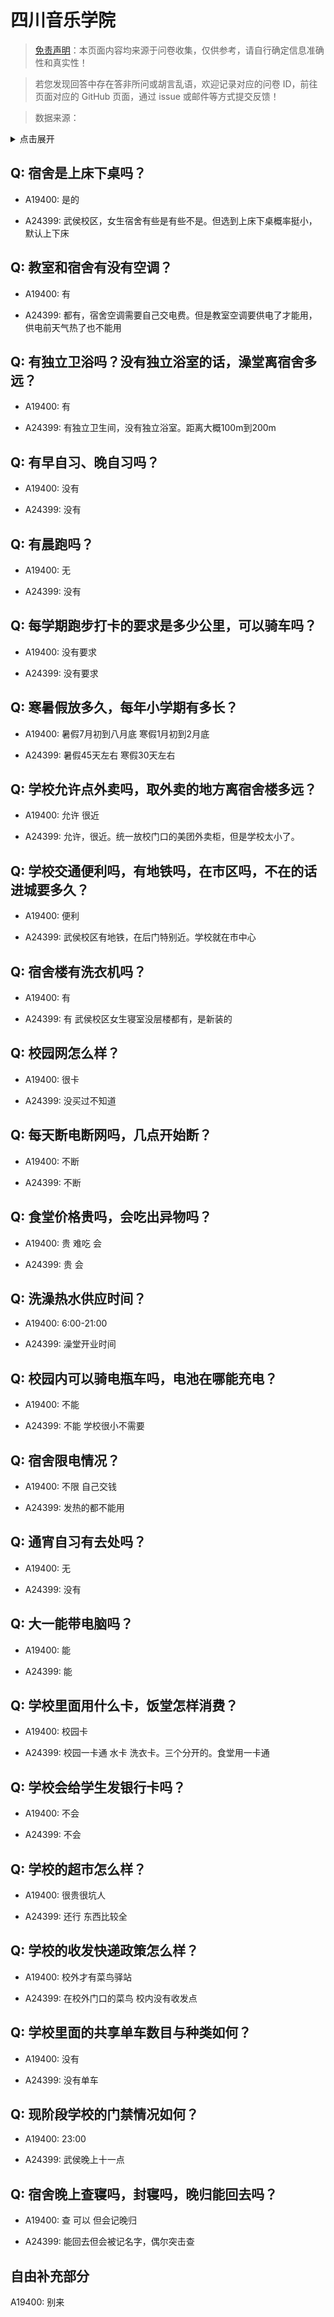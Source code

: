 # 四川音乐学院

> [免责声明](https://colleges.chat/#_3)：本页面内容均来源于问卷收集，仅供参考，请自行确定信息准确性和真实性！

> 若您发现回答中存在答非所问或胡言乱语，欢迎记录对应的问卷 ID，前往页面对应的 GitHub 页面，通过 issue 或邮件等方式提交反馈！

> 数据来源：

<details><summary>点击展开</summary>
<ul>
<li>A19400: 13880015665@163.com (2023 年 06 月)</li>
<li>A24399: 匿名 (2024 年 06 月)</li>
</ul>
</details>

## Q: 宿舍是上床下桌吗？

- A19400: 是的

- A24399: 武侯校区，女生宿舍有些是有些不是。但选到上床下桌概率挺小，默认上下床

## Q: 教室和宿舍有没有空调？

- A19400: 有

- A24399: 都有，宿舍空调需要自己交电费。但是教室空调要供电了才能用，供电前天气热了也不能用

## Q: 有独立卫浴吗？没有独立浴室的话，澡堂离宿舍多远？

- A19400: 有

- A24399: 有独立卫生间，没有独立浴室。距离大概100m到200m

## Q: 有早自习、晚自习吗？

- A19400: 没有

- A24399: 没有

## Q: 有晨跑吗？

- A19400: 无

- A24399: 没有

## Q: 每学期跑步打卡的要求是多少公里，可以骑车吗？

- A19400: 没有要求

- A24399: 没有要求

## Q: 寒暑假放多久，每年小学期有多长？

- A19400: 暑假7月初到八月底 寒假1月初到2月底

- A24399: 暑假45天左右 寒假30天左右

## Q: 学校允许点外卖吗，取外卖的地方离宿舍楼多远？

- A19400: 允许 很近

- A24399: 允许，很近。统一放校门口的美团外卖柜，但是学校太小了。

## Q: 学校交通便利吗，有地铁吗，在市区吗，不在的话进城要多久？

- A19400: 便利

- A24399: 武侯校区有地铁，在后门特别近。学校就在市中心

## Q: 宿舍楼有洗衣机吗？

- A19400: 有

- A24399: 有 武侯校区女生寝室没层楼都有，是新装的

## Q: 校园网怎么样？

- A19400: 很卡

- A24399: 没买过不知道

## Q: 每天断电断网吗，几点开始断？

- A19400: 不断

- A24399: 不断

## Q: 食堂价格贵吗，会吃出异物吗？

- A19400: 贵 难吃 会

- A24399: 贵 会

## Q: 洗澡热水供应时间？

- A19400: 6:00-21:00

- A24399: 澡堂开业时间

## Q: 校园内可以骑电瓶车吗，电池在哪能充电？

- A19400: 不能

- A24399: 不能 学校很小不需要

## Q: 宿舍限电情况？

- A19400: 不限 自己交钱

- A24399: 发热的都不能用

## Q: 通宵自习有去处吗？

- A19400: 无

- A24399: 没有

## Q: 大一能带电脑吗？

- A19400: 能

- A24399: 能

## Q: 学校里面用什么卡，饭堂怎样消费？

- A19400: 校园卡

- A24399: 校园一卡通 水卡 洗衣卡。三个分开的。食堂用一卡通

## Q: 学校会给学生发银行卡吗？

- A19400: 不会

- A24399: 不会

## Q: 学校的超市怎么样？

- A19400: 很贵很坑人

- A24399: 还行 东西比较全

## Q: 学校的收发快递政策怎么样？

- A19400: 校外才有菜鸟驿站

- A24399: 在校外门口的菜鸟 校内没有收发点

## Q: 学校里面的共享单车数目与种类如何？

- A19400: 没有

- A24399: 没有单车

## Q: 现阶段学校的门禁情况如何？

- A19400: 23:00

- A24399: 武侯晚上十一点

## Q: 宿舍晚上查寝吗，封寝吗，晚归能回去吗？

- A19400: 查 可以 但会记晚归

- A24399: 能回去但会被记名字，偶尔突击查

## 自由补充部分

A19400: 别来